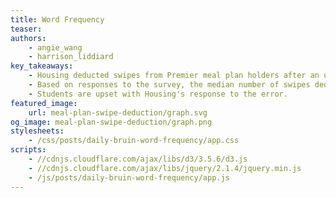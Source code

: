 ```yaml
---
title: Word Frequency
teaser: 
authors:
    - angie_wang
    - harrison_liddiard
key_takeaways:
    - Housing deducted swipes from Premier meal plan holders after an unintentional increase.
    - Based on responses to the survey, the median number of swipes deducted was **21**.
    - Students are upset with Housing's response to the error.
featured_image:
    url: meal-plan-swipe-deduction/graph.svg
og_image: meal-plan-swipe-deduction/graph.png
stylesheets:
    - /css/posts/daily-bruin-word-frequency/app.css
scripts:
    - //cdnjs.cloudflare.com/ajax/libs/d3/3.5.6/d3.js
    - //cdnjs.cloudflare.com/ajax/libs/jquery/2.1.4/jquery.min.js
    - /js/posts/daily-bruin-word-frequency/app.js
---
```


<div id="visualization">

</div>